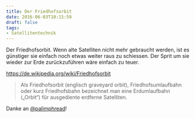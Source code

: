 ```yaml
---
title: Der Friedhofsorbit
date: 2016-06-03T10:15:59
draft: false
tags:
- Satellitentechnik
---
```


Der Friedhofsorbit. Wenn alte Satelliten nicht mehr gebraucht werden, ist
es günstiger sie einfach noch etwas weiter raus zu schiessen. Der Sprit um
sie wieder zur Erde zurückzuführen wäre einfach zu teuer.

https://de.wikipedia.org/wiki/Friedhofsorbit

> Als Friedhofsorbit (englisch graveyard orbit), Friedhofsumlaufbahn oder
> kurz Friedhofsbahn bezeichnet man eine Erdumlaufbahn („Orbit“) für
> ausgediente erdferne Satelliten.

Danke an [@palimphread](https://twitter.com/palimphread)!
